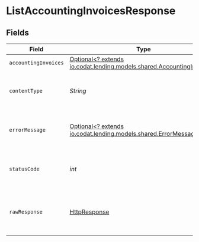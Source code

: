 # ListAccountingInvoicesResponse


## Fields

| Field                                                                                                                         | Type                                                                                                                          | Required                                                                                                                      | Description                                                                                                                   |
| ----------------------------------------------------------------------------------------------------------------------------- | ----------------------------------------------------------------------------------------------------------------------------- | ----------------------------------------------------------------------------------------------------------------------------- | ----------------------------------------------------------------------------------------------------------------------------- |
| `accountingInvoices`                                                                                                          | [Optional<? extends io.codat.lending.models.shared.AccountingInvoices>](../../models/shared/AccountingInvoices.md)            | :heavy_minus_sign:                                                                                                            | Success                                                                                                                       |
| `contentType`                                                                                                                 | *String*                                                                                                                      | :heavy_check_mark:                                                                                                            | HTTP response content type for this operation                                                                                 |
| `errorMessage`                                                                                                                | [Optional<? extends io.codat.lending.models.shared.ErrorMessage>](../../models/shared/ErrorMessage.md)                        | :heavy_minus_sign:                                                                                                            | Your `query` parameter was not correctly formed                                                                               |
| `statusCode`                                                                                                                  | *int*                                                                                                                         | :heavy_check_mark:                                                                                                            | HTTP response status code for this operation                                                                                  |
| `rawResponse`                                                                                                                 | [HttpResponse<InputStream>](https://docs.oracle.com/en/java/javase/11/docs/api/java.net.http/java/net/http/HttpResponse.html) | :heavy_check_mark:                                                                                                            | Raw HTTP response; suitable for custom response parsing                                                                       |